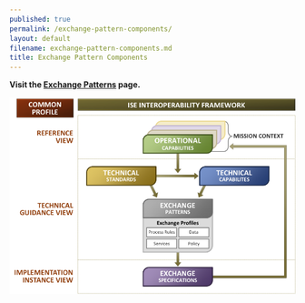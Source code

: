```yaml
---
published: true
permalink: /exchange-pattern-components/
layout: default
filename: exchange-pattern-components.md
title: Exchange Pattern Components
---
```


__Visit the [Exchange Patterns](/exchange-patterns.md) page.__

![](/images/common-profile2.png)


